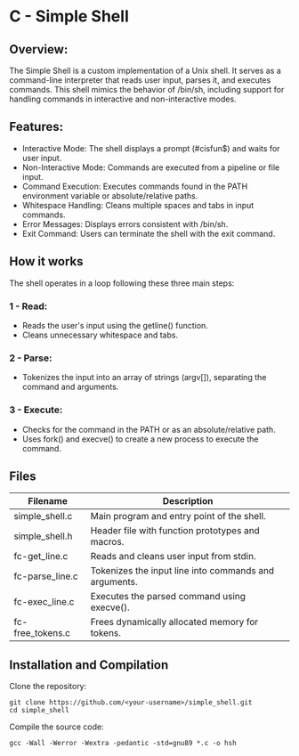 # C - Simple Shell

## Overview:

The Simple Shell is a custom implementation of a Unix shell. It serves as a command-line interpreter that reads user input, parses it, and executes commands. This shell mimics the behavior of /bin/sh, including support for handling commands in interactive and non-interactive modes.


## Features:
- Interactive Mode: The shell displays a prompt (#cisfun$) and waits for user input.
- Non-Interactive Mode: Commands are executed from a pipeline or file input.
- Command Execution: Executes commands found in the PATH environment variable or absolute/relative paths.
- Whitespace Handling: Cleans multiple spaces and tabs in input commands.
- Error Messages: Displays errors consistent with /bin/sh.
- Exit Command: Users can terminate the shell with the exit command.

## How it works

The shell operates in a loop following these three main steps:
### 1 - Read:
- Reads the user's input using the getline() function.
- Cleans unnecessary whitespace and tabs.

### 2 - Parse:
- Tokenizes the input into an array of strings (argv[]), separating the command and arguments.

### 3 - Execute:
- Checks for the command in the PATH or as an absolute/relative path.
- Uses fork() and execve() to create a new process to execute the command.

## Files

| Filename | Description |
| -------- | ------- |
| simple_shell.c | Main program and entry point of the shell. |
| simple_shell.h | Header file with function prototypes and macros. |
| fc-get_line.c | Reads and cleans user input from stdin. |
| fc-parse_line.c | Tokenizes the input line into commands and arguments. |
| fc-exec_line.c | Executes the parsed command using execve(). |
| fc-free_tokens.c | Frees dynamically allocated memory for tokens. |


## Installation and Compilation

Clone the repository:
```
git clone https://github.com/<your-username>/simple_shell.git
cd simple_shell
```

Compile the source code:
```
gcc -Wall -Werror -Wextra -pedantic -std=gnu89 *.c -o hsh
```
